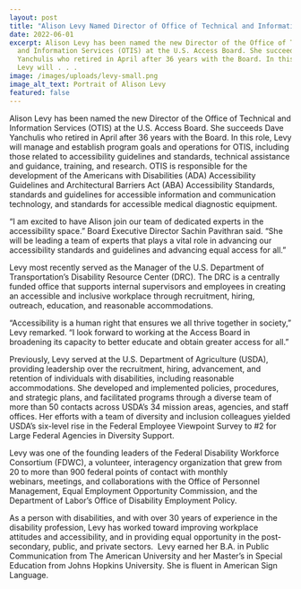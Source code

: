 ```yaml
---
layout: post
title: "Alison Levy Named Director of Office of Technical and Information Services "
date: 2022-06-01
excerpt: Alison Levy has been named the new Director of the Office of Technical
  and Information Services (OTIS) at the U.S. Access Board. She succeeds Dave
  Yanchulis who retired in April after 36 years with the Board. In this role,
  Levy will . . .
image: /images/uploads/levy-small.png
image_alt_text: Portrait of Alison Levy
featured: false
---
```

Alison Levy has been named the new Director of the Office of Technical and Information Services (OTIS) at the U.S. Access Board. She succeeds Dave Yanchulis who retired in April after 36 years with the Board. In this role, Levy will manage and establish program goals and operations for OTIS, including those related to accessibility guidelines and standards, technical assistance and guidance, training, and research. OTIS is responsible for the development of the Americans with Disabilities (ADA) Accessibility Guidelines and Architectural Barriers Act (ABA) Accessibility Standards, standards and guidelines for accessible information and communication technology, and standards for accessible medical diagnostic equipment. 

“I am excited to have Alison join our team of dedicated experts in the accessibility space.” Board Executive Director Sachin Pavithran said. “She will be leading a team of experts that plays a vital role in advancing our accessibility standards and guidelines and advancing equal access for all.” 

Levy most recently served as the Manager of the U.S. Department of Transportation’s Disability Resource Center (DRC). The DRC is a centrally funded office that supports internal supervisors and employees in creating an accessible and inclusive workplace through recruitment, hiring, outreach, education, and reasonable accommodations.  

“Accessibility is a human right that ensures we all thrive together in society,” Levy remarked. “I look forward to working at the Access Board in broadening its capacity to better educate and obtain greater access for all.” 

Previously, Levy served at the U.S. Department of Agriculture (USDA), providing leadership over the recruitment, hiring, advancement, and retention of individuals with disabilities, including reasonable accommodations. She developed and implemented policies, procedures, and strategic plans, and facilitated programs through a diverse team of more than 50 contacts across USDA’s 34 mission areas, agencies, and staff offices. Her efforts with a team of diversity and inclusion colleagues yielded USDA’s six-level rise in the Federal Employee Viewpoint Survey to #2 for Large Federal Agencies in Diversity Support. 

Levy was one of the founding leaders of the Federal Disability Workforce Consortium (FDWC), a volunteer, interagency organization that grew from 20 to more than 900 federal points of contact with monthly webinars, meetings, and collaborations with the Office of Personnel Management, Equal Employment Opportunity Commission, and the Department of Labor’s Office of Disability Employment Policy.  

As a person with disabilities, and with over 30 years of experience in the disability profession, Levy has worked toward improving workplace attitudes and accessibility, and in providing equal opportunity in the post-secondary, public, and private sectors.  Levy earned her B.A. in Public Communication from The American University and her Master’s in Special Education from Johns Hopkins University. She is fluent in American Sign Language.
